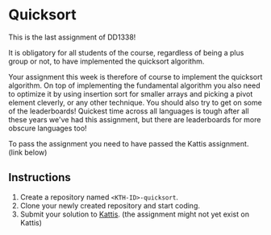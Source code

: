 # Quicksort

This is the last assignment of DD1338!

It is obligatory for all students of the course, regardless of being a plus group or not, to have implemented the quicksort algorithm.

Your assignment this week is therefore of course to implement the quicksort algorithm. On top of implementing the fundamental algorithm you also need to optimize it by using insertion sort for smaller arrays and picking a pivot element cleverly, or any other technique. You should also try to get on some of the leaderboards! Quickest time across all languages is tough after all these years we've had this assignment, but there are leaderboards for more obscure languages too!

To pass the assignment you need to have passed the Kattis assignment. (link below)

## Instructions

1. Create a repository named `<KTH-ID>-quicksort`.
2. Clone your newly created repository and start coding.
3. Submit your solution to [Kattis](https://kth.kattis.com/courses/DD1338/algdat24). (the assignment might not yet exist on Kattis)
